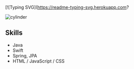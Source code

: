 [![Typing SVG](https://readme-typing-svg.herokuapp.com?

![cylinder](https://capsule-render.vercel.app/api?type=cylinder&color=151515&text=블로그%20맞아요%20!!&fontAlignY=45&fontSize=40&height=150&animation=blinking&desc=깃허브%20아니에요&descAlignY=70&fontColor=539bf5)

## Skills

- Java
- Swift
- Spring, JPA
- HTML / JavaScript / CSS

